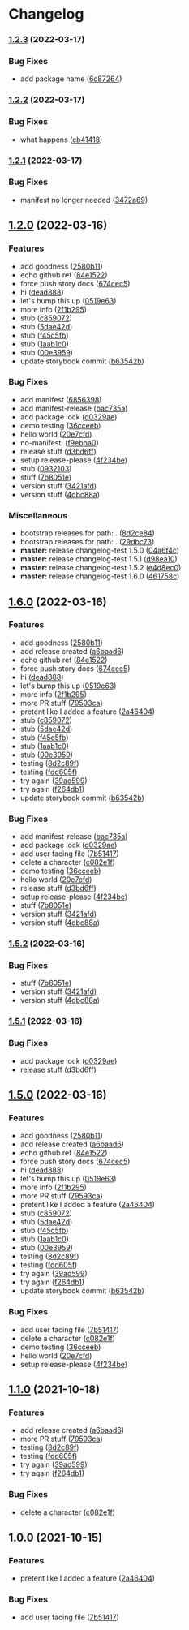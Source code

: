 # Changelog

### [1.2.3](https://github.com/davidacevedo/changelog-test/compare/v1.2.2...v1.2.3) (2022-03-17)


### Bug Fixes

* add package name ([6c87264](https://github.com/davidacevedo/changelog-test/commit/6c87264749a83ded72b27fa9bb7ea4227bf7ecd2))

### [1.2.2](https://github.com/davidacevedo/changelog-test/compare/v1.2.1...v1.2.2) (2022-03-17)


### Bug Fixes

* what happens ([cb41418](https://github.com/davidacevedo/changelog-test/commit/cb4141858f3e1c10a5a1e6cde75a22a99c8a6253))

### [1.2.1](https://github.com/davidacevedo/changelog-test/compare/v1.2.0...v1.2.1) (2022-03-17)


### Bug Fixes

* manifest no longer needed ([3472a69](https://github.com/davidacevedo/changelog-test/commit/3472a697a44345f11287e110f9cabfa88c4fd998))

## [1.2.0](https://github.com/davidacevedo/changelog-test/compare/v1.1.0...v1.2.0) (2022-03-16)


### Features

* add goodness ([2580b11](https://github.com/davidacevedo/changelog-test/commit/2580b115393b774b2930b6add394fcc9032d1dd7))
* echo github ref ([84e1522](https://github.com/davidacevedo/changelog-test/commit/84e15225755ce30a9cc7a0f9331928605d083e6a))
* force push story docs ([674cec5](https://github.com/davidacevedo/changelog-test/commit/674cec50b4ee6a219e10768d5c7eb743b5f7cad5))
* hi ([dead888](https://github.com/davidacevedo/changelog-test/commit/dead888e54241970a618e9da9a76f8f53e7b79c1))
* let's bump this up ([0519e63](https://github.com/davidacevedo/changelog-test/commit/0519e63de20f86aba0bcd0cf2a48f4abaee2efa3))
* more info ([2f1b295](https://github.com/davidacevedo/changelog-test/commit/2f1b2955bd899b96c2b207b65f677de4b1f0bca4))
* stub ([c859072](https://github.com/davidacevedo/changelog-test/commit/c8590727eba39538e337460b15005588eda0af62))
* stub ([5dae42d](https://github.com/davidacevedo/changelog-test/commit/5dae42d26e8e86ce041a4d9f572d82b59c246ee1))
* stub ([f45c5fb](https://github.com/davidacevedo/changelog-test/commit/f45c5fb77bae3021004a0aac35ac6597c24111fa))
* stub ([1aab1c0](https://github.com/davidacevedo/changelog-test/commit/1aab1c0ad8eb84d92bb37bcc22f5c28508fe8dab))
* stub ([00e3959](https://github.com/davidacevedo/changelog-test/commit/00e395947322e656fdd2b76a079a1e6cf24bb680))
* update storybook commit ([b63542b](https://github.com/davidacevedo/changelog-test/commit/b63542bfda88a4ea52a8f90f43b4694e0da5ba5c))


### Bug Fixes

* add manifest ([6856398](https://github.com/davidacevedo/changelog-test/commit/685639858157eccda3f0d91011f1c0af93a946d7))
* add manifest-release ([bac735a](https://github.com/davidacevedo/changelog-test/commit/bac735ae9ac38d8cdb4691727dcad68a54199af9))
* add package lock ([d0329ae](https://github.com/davidacevedo/changelog-test/commit/d0329ae7156cae39f8e1c124e6978c239594d0ac))
* demo testing ([36cceeb](https://github.com/davidacevedo/changelog-test/commit/36cceeb9f222f53f19869c2b9f580cd5d572f6e6))
* hello world ([20e7cfd](https://github.com/davidacevedo/changelog-test/commit/20e7cfd471186dd6a4557894f7284f4602e11cc8))
* no-manifest: ([f9ebba0](https://github.com/davidacevedo/changelog-test/commit/f9ebba038baa79a1070bfa135651da8c4697e74d))
* release stuff ([d3bd6ff](https://github.com/davidacevedo/changelog-test/commit/d3bd6ffa615d0b854ec3236179c7b7bdd1990d54))
* setup release-please ([4f234be](https://github.com/davidacevedo/changelog-test/commit/4f234be451ee53302a165bde03cbd06011465ed8))
* stub ([0932103](https://github.com/davidacevedo/changelog-test/commit/0932103300c0f63727a91b0f55886e46a9b7cc8b))
* stuff ([7b8051e](https://github.com/davidacevedo/changelog-test/commit/7b8051ebba9639a51c6349c7cfcf22fc901baae8))
* version stuff ([3421afd](https://github.com/davidacevedo/changelog-test/commit/3421afd047fbd0d53679a4ec77eeab52928e24c6))
* version stuff ([4dbc88a](https://github.com/davidacevedo/changelog-test/commit/4dbc88aaec596fa9152bb9c91e481a6ff65f8223))


### Miscellaneous

* bootstrap releases for path: . ([8d2ce84](https://github.com/davidacevedo/changelog-test/commit/8d2ce84c5cdecc17419e7ca4699f9071b1662bed))
* bootstrap releases for path: . ([29dbc73](https://github.com/davidacevedo/changelog-test/commit/29dbc73c75c66229cc6f3dceb0aae2a86fb12851))
* **master:** release changelog-test 1.5.0 ([04a6f4c](https://github.com/davidacevedo/changelog-test/commit/04a6f4cd625f9e30860c7d1178c588e772e01643))
* **master:** release changelog-test 1.5.1 ([d98ea10](https://github.com/davidacevedo/changelog-test/commit/d98ea10da42292149c8ed2364dfc1b8f0e676585))
* **master:** release changelog-test 1.5.2 ([e4d8ec0](https://github.com/davidacevedo/changelog-test/commit/e4d8ec021e07b3839bddff30b04429e5b2cfae63))
* **master:** release changelog-test 1.6.0 ([461758c](https://github.com/davidacevedo/changelog-test/commit/461758c233b0ce2c0712215bbd9cd8c8877ff67c))

## [1.6.0](https://github.com/davidacevedo/changelog-test/compare/changelog-test-v1.5.2...changelog-test-v1.6.0) (2022-03-16)


### Features

* add goodness ([2580b11](https://github.com/davidacevedo/changelog-test/commit/2580b115393b774b2930b6add394fcc9032d1dd7))
* add release created ([a6baad6](https://github.com/davidacevedo/changelog-test/commit/a6baad670292793fc53ef0bd9d2817e8536ec03f))
* echo github ref ([84e1522](https://github.com/davidacevedo/changelog-test/commit/84e15225755ce30a9cc7a0f9331928605d083e6a))
* force push story docs ([674cec5](https://github.com/davidacevedo/changelog-test/commit/674cec50b4ee6a219e10768d5c7eb743b5f7cad5))
* hi ([dead888](https://github.com/davidacevedo/changelog-test/commit/dead888e54241970a618e9da9a76f8f53e7b79c1))
* let's bump this up ([0519e63](https://github.com/davidacevedo/changelog-test/commit/0519e63de20f86aba0bcd0cf2a48f4abaee2efa3))
* more info ([2f1b295](https://github.com/davidacevedo/changelog-test/commit/2f1b2955bd899b96c2b207b65f677de4b1f0bca4))
* more PR stuff ([79593ca](https://github.com/davidacevedo/changelog-test/commit/79593cab097dac9d78721f450415a588cbb4c233))
* pretent like I added a feature ([2a46404](https://github.com/davidacevedo/changelog-test/commit/2a46404915dbb5805ded8842ead0c35b0af8b069))
* stub ([c859072](https://github.com/davidacevedo/changelog-test/commit/c8590727eba39538e337460b15005588eda0af62))
* stub ([5dae42d](https://github.com/davidacevedo/changelog-test/commit/5dae42d26e8e86ce041a4d9f572d82b59c246ee1))
* stub ([f45c5fb](https://github.com/davidacevedo/changelog-test/commit/f45c5fb77bae3021004a0aac35ac6597c24111fa))
* stub ([1aab1c0](https://github.com/davidacevedo/changelog-test/commit/1aab1c0ad8eb84d92bb37bcc22f5c28508fe8dab))
* stub ([00e3959](https://github.com/davidacevedo/changelog-test/commit/00e395947322e656fdd2b76a079a1e6cf24bb680))
* testing ([8d2c89f](https://github.com/davidacevedo/changelog-test/commit/8d2c89f3aa19c3c4a17d5702d4f2e09b1c032f25))
* testing ([fdd605f](https://github.com/davidacevedo/changelog-test/commit/fdd605f6b2eaedcc8198e31ffca6dbcc0c1e6001))
* try again ([39ad599](https://github.com/davidacevedo/changelog-test/commit/39ad5996ea7b85c857d7ecc3765ef100acf0e4d1))
* try again ([f264db1](https://github.com/davidacevedo/changelog-test/commit/f264db1fee9974763a331b98908fd737c5f6260b))
* update storybook commit ([b63542b](https://github.com/davidacevedo/changelog-test/commit/b63542bfda88a4ea52a8f90f43b4694e0da5ba5c))


### Bug Fixes

* add manifest-release ([bac735a](https://github.com/davidacevedo/changelog-test/commit/bac735ae9ac38d8cdb4691727dcad68a54199af9))
* add package lock ([d0329ae](https://github.com/davidacevedo/changelog-test/commit/d0329ae7156cae39f8e1c124e6978c239594d0ac))
* add user facing file ([7b51417](https://github.com/davidacevedo/changelog-test/commit/7b514178f650dfe5f614780a1292ae3cebf6b41a))
* delete a character ([c082e1f](https://github.com/davidacevedo/changelog-test/commit/c082e1fca91dbe6d8ee35f4ab386278ed861d385))
* demo testing ([36cceeb](https://github.com/davidacevedo/changelog-test/commit/36cceeb9f222f53f19869c2b9f580cd5d572f6e6))
* hello world ([20e7cfd](https://github.com/davidacevedo/changelog-test/commit/20e7cfd471186dd6a4557894f7284f4602e11cc8))
* release stuff ([d3bd6ff](https://github.com/davidacevedo/changelog-test/commit/d3bd6ffa615d0b854ec3236179c7b7bdd1990d54))
* setup release-please ([4f234be](https://github.com/davidacevedo/changelog-test/commit/4f234be451ee53302a165bde03cbd06011465ed8))
* stuff ([7b8051e](https://github.com/davidacevedo/changelog-test/commit/7b8051ebba9639a51c6349c7cfcf22fc901baae8))
* version stuff ([3421afd](https://github.com/davidacevedo/changelog-test/commit/3421afd047fbd0d53679a4ec77eeab52928e24c6))
* version stuff ([4dbc88a](https://github.com/davidacevedo/changelog-test/commit/4dbc88aaec596fa9152bb9c91e481a6ff65f8223))

### [1.5.2](https://github.com/davidacevedo/changelog-test/compare/changelog-test-v1.5.1...changelog-test-v1.5.2) (2022-03-16)


### Bug Fixes

* stuff ([7b8051e](https://github.com/davidacevedo/changelog-test/commit/7b8051ebba9639a51c6349c7cfcf22fc901baae8))
* version stuff ([3421afd](https://github.com/davidacevedo/changelog-test/commit/3421afd047fbd0d53679a4ec77eeab52928e24c6))
* version stuff ([4dbc88a](https://github.com/davidacevedo/changelog-test/commit/4dbc88aaec596fa9152bb9c91e481a6ff65f8223))

### [1.5.1](https://github.com/davidacevedo/changelog-test/compare/changelog-test-v1.5.0...changelog-test-v1.5.1) (2022-03-16)


### Bug Fixes

* add package lock ([d0329ae](https://github.com/davidacevedo/changelog-test/commit/d0329ae7156cae39f8e1c124e6978c239594d0ac))
* release stuff ([d3bd6ff](https://github.com/davidacevedo/changelog-test/commit/d3bd6ffa615d0b854ec3236179c7b7bdd1990d54))

## [1.5.0](https://github.com/davidacevedo/changelog-test/compare/changelog-test-v1.4.0...changelog-test-v1.5.0) (2022-03-16)


### Features

* add goodness ([2580b11](https://github.com/davidacevedo/changelog-test/commit/2580b115393b774b2930b6add394fcc9032d1dd7))
* add release created ([a6baad6](https://github.com/davidacevedo/changelog-test/commit/a6baad670292793fc53ef0bd9d2817e8536ec03f))
* echo github ref ([84e1522](https://github.com/davidacevedo/changelog-test/commit/84e15225755ce30a9cc7a0f9331928605d083e6a))
* force push story docs ([674cec5](https://github.com/davidacevedo/changelog-test/commit/674cec50b4ee6a219e10768d5c7eb743b5f7cad5))
* hi ([dead888](https://github.com/davidacevedo/changelog-test/commit/dead888e54241970a618e9da9a76f8f53e7b79c1))
* let's bump this up ([0519e63](https://github.com/davidacevedo/changelog-test/commit/0519e63de20f86aba0bcd0cf2a48f4abaee2efa3))
* more info ([2f1b295](https://github.com/davidacevedo/changelog-test/commit/2f1b2955bd899b96c2b207b65f677de4b1f0bca4))
* more PR stuff ([79593ca](https://github.com/davidacevedo/changelog-test/commit/79593cab097dac9d78721f450415a588cbb4c233))
* pretent like I added a feature ([2a46404](https://github.com/davidacevedo/changelog-test/commit/2a46404915dbb5805ded8842ead0c35b0af8b069))
* stub ([c859072](https://github.com/davidacevedo/changelog-test/commit/c8590727eba39538e337460b15005588eda0af62))
* stub ([5dae42d](https://github.com/davidacevedo/changelog-test/commit/5dae42d26e8e86ce041a4d9f572d82b59c246ee1))
* stub ([f45c5fb](https://github.com/davidacevedo/changelog-test/commit/f45c5fb77bae3021004a0aac35ac6597c24111fa))
* stub ([1aab1c0](https://github.com/davidacevedo/changelog-test/commit/1aab1c0ad8eb84d92bb37bcc22f5c28508fe8dab))
* stub ([00e3959](https://github.com/davidacevedo/changelog-test/commit/00e395947322e656fdd2b76a079a1e6cf24bb680))
* testing ([8d2c89f](https://github.com/davidacevedo/changelog-test/commit/8d2c89f3aa19c3c4a17d5702d4f2e09b1c032f25))
* testing ([fdd605f](https://github.com/davidacevedo/changelog-test/commit/fdd605f6b2eaedcc8198e31ffca6dbcc0c1e6001))
* try again ([39ad599](https://github.com/davidacevedo/changelog-test/commit/39ad5996ea7b85c857d7ecc3765ef100acf0e4d1))
* try again ([f264db1](https://github.com/davidacevedo/changelog-test/commit/f264db1fee9974763a331b98908fd737c5f6260b))
* update storybook commit ([b63542b](https://github.com/davidacevedo/changelog-test/commit/b63542bfda88a4ea52a8f90f43b4694e0da5ba5c))


### Bug Fixes

* add user facing file ([7b51417](https://github.com/davidacevedo/changelog-test/commit/7b514178f650dfe5f614780a1292ae3cebf6b41a))
* delete a character ([c082e1f](https://github.com/davidacevedo/changelog-test/commit/c082e1fca91dbe6d8ee35f4ab386278ed861d385))
* demo testing ([36cceeb](https://github.com/davidacevedo/changelog-test/commit/36cceeb9f222f53f19869c2b9f580cd5d572f6e6))
* hello world ([20e7cfd](https://github.com/davidacevedo/changelog-test/commit/20e7cfd471186dd6a4557894f7284f4602e11cc8))
* setup release-please ([4f234be](https://github.com/davidacevedo/changelog-test/commit/4f234be451ee53302a165bde03cbd06011465ed8))

## [1.1.0](https://www.github.com/davidacevedo/changelog-test/compare/v1.0.0...v1.1.0) (2021-10-18)


### Features

* add release created ([a6baad6](https://www.github.com/davidacevedo/changelog-test/commit/a6baad670292793fc53ef0bd9d2817e8536ec03f))
* more PR stuff ([79593ca](https://www.github.com/davidacevedo/changelog-test/commit/79593cab097dac9d78721f450415a588cbb4c233))
* testing ([8d2c89f](https://www.github.com/davidacevedo/changelog-test/commit/8d2c89f3aa19c3c4a17d5702d4f2e09b1c032f25))
* testing ([fdd605f](https://www.github.com/davidacevedo/changelog-test/commit/fdd605f6b2eaedcc8198e31ffca6dbcc0c1e6001))
* try again ([39ad599](https://www.github.com/davidacevedo/changelog-test/commit/39ad5996ea7b85c857d7ecc3765ef100acf0e4d1))
* try again ([f264db1](https://www.github.com/davidacevedo/changelog-test/commit/f264db1fee9974763a331b98908fd737c5f6260b))


### Bug Fixes

* delete a character ([c082e1f](https://www.github.com/davidacevedo/changelog-test/commit/c082e1fca91dbe6d8ee35f4ab386278ed861d385))

## 1.0.0 (2021-10-15)


### Features

* pretent like I added a feature ([2a46404](https://www.github.com/davidacevedo/changelog-test/commit/2a46404915dbb5805ded8842ead0c35b0af8b069))


### Bug Fixes

* add user facing file ([7b51417](https://www.github.com/davidacevedo/changelog-test/commit/7b514178f650dfe5f614780a1292ae3cebf6b41a))

